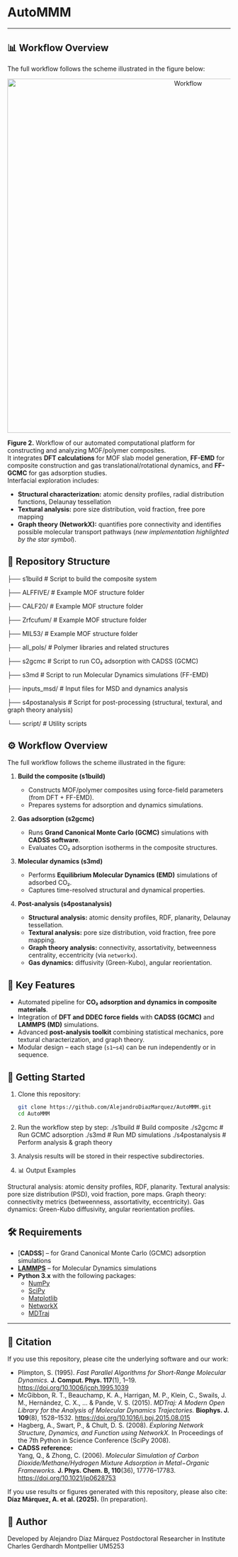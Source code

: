 # AutoMMM

---

## 📊 Workflow Overview

The full workflow follows the scheme illustrated in the figure below:

<p align="center">
  <img width="800" alt="Workflow" src="https://github.com/user-attachments/assets/5aebb77d-33af-425a-b689-86082407c0d7" />
</p>

**Figure 2.** Workflow of our automated computational platform for constructing and analyzing MOF/polymer composites.  
It integrates **DFT calculations** for MOF slab model generation, **FF-EMD** for composite construction and gas translational/rotational dynamics, and **FF-GCMC** for gas adsorption studies.  
Interfacial exploration includes:
- **Structural characterization:** atomic density profiles, radial distribution functions, Delaunay tessellation  
- **Textural analysis:** pore size distribution, void fraction, free pore mapping  
- **Graph theory (NetworkX):** quantifies pore connectivity and identifies possible molecular transport pathways (*new implementation highlighted by the star symbol*).  


## 📂 Repository Structure
├── s1build          # Script to build the composite system

├── ALFFIVE/         # Example MOF structure folder

├── CALF20/          # Example MOF structure folder

├── Zrfcufum/        # Example MOF structure folder

├── MIL53/           # Example MOF structure folder

├── all_pols/        # Polymer libraries and related structures

├── s2gcmc           # Script to run CO₂ adsorption with CADSS (GCMC)

├── s3md             # Script to run Molecular Dynamics simulations (FF-EMD)

├── inputs_msd/      # Input files for MSD and dynamics analysis

├── s4postanalysis   # Script for post-processing (structural, textural, and graph theory analysis)

└── script/          # Utility scripts


## ⚙️ Workflow Overview

The full workflow follows the scheme illustrated in the figure:

1. **Build the composite (s1build)**  
   - Constructs MOF/polymer composites using force-field parameters (from DFT + FF-EMD).  
   - Prepares systems for adsorption and dynamics simulations.

2. **Gas adsorption (s2gcmc)**  
   - Runs **Grand Canonical Monte Carlo (GCMC)** simulations with **CADSS software**.  
   - Evaluates CO₂ adsorption isotherms in the composite structures.

3. **Molecular dynamics (s3md)**  
   - Performs **Equilibrium Molecular Dynamics (EMD)** simulations of adsorbed CO₂.  
   - Captures time-resolved structural and dynamical properties.

4. **Post-analysis (s4postanalysis)**  
   - **Structural analysis:** atomic density profiles, RDF, planarity, Delaunay tessellation.  
   - **Textural analysis:** pore size distribution, void fraction, free pore mapping.  
   - **Graph theory analysis:** connectivity, assortativity, betweenness centrality, eccentricity (via `networkx`).  
   - **Gas dynamics:** diffusivity (Green-Kubo), angular reorientation.


## 🔬 Key Features

- Automated pipeline for **CO₂ adsorption and dynamics in composite materials**.  
- Integration of **DFT and DDEC force fields** with **CADSS (GCMC)** and **LAMMPS (MD)** simulations.  
- Advanced **post-analysis toolkit** combining statistical mechanics, pore textural characterization, and graph theory.  
- Modular design – each stage (`s1`–`s4`) can be run independently or in sequence.  

## 🚀 Getting Started

1. Clone this repository:
   ```bash
   git clone https://github.com/AlejandroDiazMarquez/AutoMMM.git
   cd AutoMMM
   
2. Run the workflow step by step:
./s1build         # Build composite
./s2gcmc          # Run GCMC adsorption
./s3md            # Run MD simulations
./s4postanalysis  # Perform analysis & graph theory

3. Analysis results will be stored in their respective subdirectories.

4. 📊 Output Examples

Structural analysis: atomic density profiles, RDF, planarity.
Textural analysis: pore size distribution (PSD), void fraction, pore maps.
Graph theory: connectivity metrics (betweenness, assortativity, eccentricity).
Gas dynamics: Green-Kubo diffusivity, angular reorientation profiles.

## 🛠 Requirements

- [**CADSS**] – for Grand Canonical Monte Carlo (GCMC) adsorption simulations  
- [**LAMMPS**](https://www.lammps.org/) – for Molecular Dynamics simulations  
- **Python 3.x** with the following packages:
  - [NumPy](https://numpy.org/)  
  - [SciPy](https://scipy.org/)  
  - [Matplotlib](https://matplotlib.org/)  
  - [NetworkX](https://networkx.org/)  
  - [MDTraj](https://www.mdtraj.org/)  

---

## 📖 Citation

If you use this repository, please cite the underlying software and our work:

- Plimpton, S. (1995). *Fast Parallel Algorithms for Short-Range Molecular Dynamics.* **J. Comput. Phys. 117**(1), 1–19. https://doi.org/10.1006/jcph.1995.1039  
- McGibbon, R. T., Beauchamp, K. A., Harrigan, M. P., Klein, C., Swails, J. M., Hernández, C. X., ... & Pande, V. S. (2015). *MDTraj: A Modern Open Library for the Analysis of Molecular Dynamics Trajectories.* **Biophys. J. 109**(8), 1528–1532. https://doi.org/10.1016/j.bpj.2015.08.015  
- Hagberg, A., Swart, P., & Chult, D. S. (2008). *Exploring Network Structure, Dynamics, and Function using NetworkX.* In Proceedings of the 7th Python in Science Conference (SciPy 2008).  
- **CADSS reference:**  
  Yang, Q., & Zhong, C. (2006). *Molecular Simulation of Carbon Dioxide/Methane/Hydrogen Mixture Adsorption in Metal−Organic Frameworks.* **J. Phys. Chem. B, 110**(36), 17776–17783. https://doi.org/10.1021/jp0628753
  
If you use results or figures generated with this repository, please also cite:  
**Díaz Márquez, A. et al. (2025).**  (In preparation).  


## 👤 Author

Developed by Alejandro Díaz Márquez
Postdoctoral Researcher in Institute Charles Gerdhardh Montpellier UM5253
